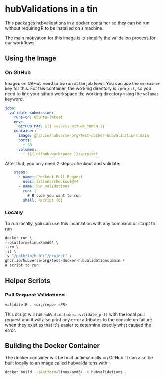 # hubValidations in a tin

This packages hubValidations in a docker container so they can be run without
requiring R to be installed on a machine.

The main motivation for this image is to simplify the validation process for
our workflows.

## Using the Image

### On GitHub

Images on GitHub need to be run at the job level. You can use the `container`
key for this. For this container, the working directory is `/project`, so you
need to link your github workspace the working directory using the `volumes`
keyword.

```yaml
jobs:
  validate-submission:
    runs-on: ubuntu-latest
    env:
      GITHUB_PAT: ${{ secrets.GITHUB_TOKEN }}
    container:
      image: ghcr.io/hubverse-org/test-docker-hubvalidations:main
      ports:
        - 80
      volumes:
        - ${{ github.workspace }}:/project
```

After that, you only need 2 steps: checkout and validate:

```yaml
    steps:
      - name: Checkout Pull Request
        uses: actions/checkout@v4
      - name: Run validations
        run: |
          # R code you want to run
        shell: Rscript {0}
```

### Locally

To run locally, you can use this incantation with any command or script to run

```bash
docker run \
--platform=linux/amd64 \
--rm \
-it \
-v "/path/to/hub":"/project" \
ghcr.io/hubverse-org/test-docker-hubvalidations:main \
# script to run
```

## Helper Scripts

### Pull Request Validations

```bash
validate.R . <org/repo> <PR>
```

This script will run `hubValidations::validate_pr()` with the local pull request
and it will also print any error attributes to the console on failure when they
exist so that it's easier to determine exactly what caused the error.

## Building the Docker Container


The docker container will be built automatically on GitHub. It can also be built
locally to an image called hubvalidaitons with:

```bash
docker build --platform=linux/amd64 -t hubvalidations .
```
